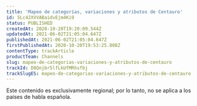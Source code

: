 ```yaml
---
title: 'Mapeo de categorías, variaciones y atributos de Centauro'
id: 5Lc42XVVABaidvEjm4Ki9
status: PUBLISHED
createdAt: 2020-10-20T19:20:09.544Z
updatedAt: 2021-06-02T21:05:04.647Z
publishedAt: 2021-06-02T21:05:04.647Z
firstPublishedAt: 2020-10-20T19:53:25.808Z
contentType: trackArticle
productTeam: Channels
slug: mapeo-de-categorias-variaciones-y-atributos-de-centauro
trackId: D8Qnjbr5lfLkUfMRhsfbj
trackSlugES: mapeo-de-categorias-variaciones-y-atributos-de-centauro
---
```


<div class="alert alert-warning" role="alert">Este contenido es exclusivamente regional; 
por lo tanto, no se aplica a los países de habla española.</div>
